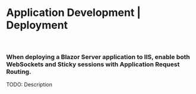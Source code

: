 # Application Development | Deployment
<br>

### When deploying a Blazor Server application to IIS, enable both WebSockets and Sticky sessions with Application Request Routing.

TODO: Description
<br>


